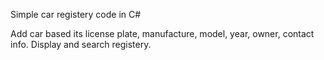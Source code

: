 Simple car registery code in C#

Add car based its license plate, manufacture, model, year, owner, contact info.
Display and search registery.
